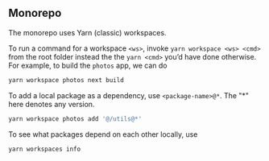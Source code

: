 ## Monorepo

The monorepo uses Yarn (classic) workspaces.

To run a command for a workspace `<ws>`, invoke `yarn workspace <ws> <cmd>` from
the root folder instead the the `yarn <cmd>` you’d have done otherwise. For
example, to build the `photos` app, we can do

```sh
yarn workspace photos next build
```

To add a local package as a dependency, use `<package-name>@*`. The "*" here
denotes any version.

```sh
yarn workspace photos add '@/utils@*'
```

To see what packages depend on each other locally, use

```sh
yarn workspaces info
```
